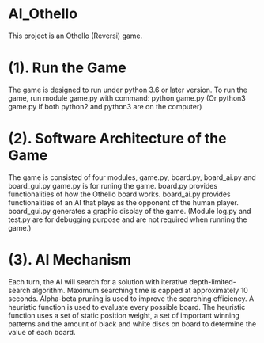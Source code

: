 # AI_Othello
This project is an Othello (Reversi) game.
# (1). Run the Game
The game is designed to run under python 3.6 or later version.
To run the game, run module game.py with command: python game.py (Or python3 game.py  if both python2 and python3 are on the computer)
# (2). Software Architecture of the Game
The game is consisted of four modules, game.py, board.py, board_ai.py and board_gui.py
game.py is for runing the game. board.py provides functionalities of how the Othello board works. board_ai.py provides functionalities of an AI that plays as the opponent of the human player. board_gui.py generates a graphic display of the game. (Module log.py and test.py are for debugging purpose and are not required when running the game.)
# (3). AI Mechanism
Each turn, the AI will search for a solution with iterative depth-limited-search algorithm. Maximum searching time is capped at approximately 10 seconds. Alpha-beta pruning is used to improve the searching efficiency. A heuristic function is used to evaluate every possible board. The heuristic function uses a set of static position weight, a set of important winning patterns and the amount of black and white discs on board to determine the value of each board. 
